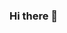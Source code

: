 ### Hi there 👋

<!--
**ruderumit1403/ruderumit1403** is a ✨ _special_ ✨ repository because its `README.md` (this file) appears on your GitHub profile.

Here are some ideas to get you started:

-- 👋 Hi, I’m @ruderumit
- 👀 I’m interested in python
- 🌱 I’m currently learning cyber security and digital forensic
- 💞️ I’m looking to collaborate on security cases solver
- 📫 You can contact me through email - rumit.nagori2020@vitbhopal.ac.in

